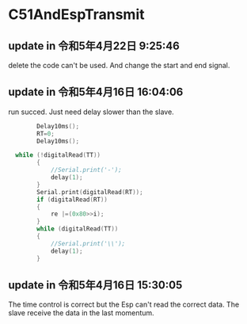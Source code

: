 # C51AndEspTransmit
## update in 令和5年4月22日 9:25:46
delete the code can't be used.
And change the start and end signal.

## update in 令和5年4月16日 16:04:06
run succed. Just need delay slower than the slave.
```c
        Delay10ms();
        RT=0;
        Delay10ms();
```
```c++
  while (!digitalRead(TT))
        {
            //Serial.print('-');
            delay(1);
        }
        Serial.print(digitalRead(RT));
        if (digitalRead(RT))
        {
            re |=(0x80>>i);
        }
        while (digitalRead(TT))
        {
            //Serial.print('\\');
            delay(1);
        }
```
## update in 令和5年4月16日 15:30:05
The time control is correct but the Esp can't read the correct data.
The slave receive the data in the last momentum.
